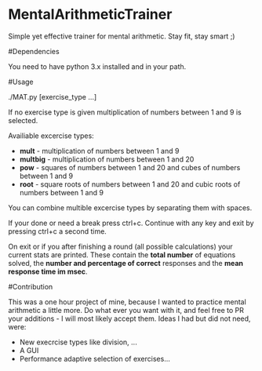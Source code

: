 # MentalArithmeticTrainer
Simple yet effective trainer for mental arithmetic. Stay fit, stay smart ;)

#Dependencies

You need to have python 3.x installed and in your path.

#Usage

./MAT.py [exercise_type ...]

If no exercise type is given multiplication of numbers between 1 and 9 is selected.

Availiable excercise types:

- **mult** - multiplication of numbers between 1 and 9
- **multbig** - multiplication of numbers between 1 and 20
- **pow** - squares of numbers between 1 and 20 and cubes of numbers between 1 and 9
- **root** - square roots of numbers between 1 and 20 and cubic roots of numbers between 1 and 9

You can combine multible excercise types by separating them with spaces.

If your done or need a break press ctrl+c. Continue with any key and exit by pressing ctrl+c a second time.

On exit or if you after finishing a round (all possible calculations) your current stats are printed. These contain the **total number** of equations solved, the **number and percentage of correct** responses and the **mean response time im msec**.

#Contribution

This was a one hour project of mine, because I wanted to practice mental arithmetic a little more. Do what ever you want with it, and feel free to PR your additions - I will most likely accept them.
Ideas I had but did not need, were:
- New execrcise types like division, ...
- A GUI
- Performance adaptive selection of exercises...

